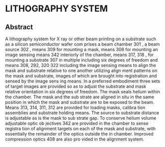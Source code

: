 # LITHOGRAPHY SYSTEM

## Abstract
A lithography system for X ray or other beam printing on a substrate such as a silicon semiconductor wafer com prises a beam chamber 301 , a beam source 302 , means 309 for mounting a mask, means 308 for mounting an image sensing means 342 interiorly of the chamber, means 317, 318 , for mounting a substrate 307 in multiple including six degrees of freedom and means 308, 292, 320 322 including the image sensing means to align the mask and substrate relative to one another utilizing align ment patterns on the mask and substrate, images of which are brought into registration and sensed by the image sens ing means. In a preferred embodiment three sets of target images are provided so as to adjust the substrate and mask relative orientation in six degrees of freedom. The mask seals helium within the chamber. The mask and the sub strate are aligned in situ in the same position in which the mask and substrate are to be exposed to the beam. Means 313, 314, 311, 312 are provided for loading masks, calibra tion assemblies and substrate holding means. The source to substrate distance is adjustable as is the mask to sub strate gap. To conserve helium volume adjustable optic ob jectives 342 are provided in the chamber to sense registra tion of alignment targets on each of the mask and substrate, with essentially the remainder of the optics outside the in chamber. Improved compression optics 408 are also pro vided in the alignment system.